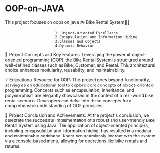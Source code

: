 # OOP-on-JAVA
This project focuses on oops on java
                                  🚲 Bike Rental System🚴‍♂️

                           1. Object-Oriented Excellence                      
                           2.Encapsulation and Information Hiding
                           3.Classes and Objects
                           4.Dynamic Behavior
                           
  🚀 Project Concepts and Key Features:
  Leveraging the power of object-oriented programming (OOP), the Bike Rental System is structured around well-defined classes such as Bike, Customer, and Rental.
  This architectural choice enhances modularity, reusability, and maintainability.

  💡 Educational Resource for OOP:
This project goes beyond functionality, serving as an educational tool to explore core concepts of object-oriented programming.
Concepts such as encapsulation, inheritance, and polymorphism are elegantly showcased in the context of a real-world bike rental scenario. 
Developers can delve into these concepts for a comprehensive understanding of OOP principles.

  🎉 Project Conclusion and Achievements:
  At the project's conclusion, we celebrate the successful implementation of a robust and user-friendly Bike Rental System using Java.
  The application of object-oriented principles, including encapsulation and information hiding, has resulted in a modular and maintainable codebase.
  Users can seamlessly interact with the system via a console-based menu, allowing for operations like bike rentals and returns.

